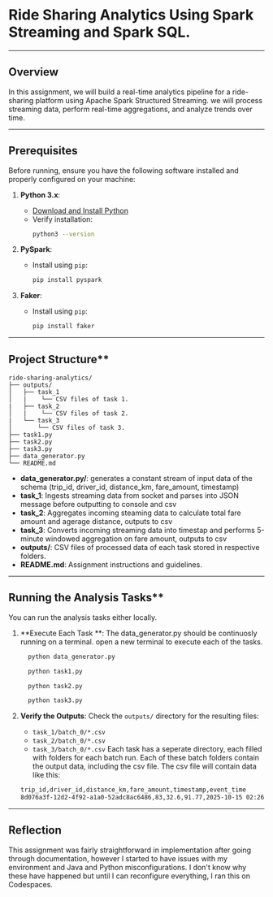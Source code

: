 # Ride Sharing Analytics Using Spark Streaming and Spark SQL.
---
## **Overview**

In this assignment, we will build a real-time analytics pipeline for a ride-sharing platform using Apache Spark Structured Streaming. we will process streaming data, perform real-time aggregations, and analyze trends over time.

---

## **Prerequisites**
Before running, ensure you have the following software installed and properly configured on your machine:
1. **Python 3.x**:
   - [Download and Install Python](https://www.python.org/downloads/)
   - Verify installation:
     ```bash
     python3 --version
     ```

2. **PySpark**:
   - Install using `pip`:
     ```bash
     pip install pyspark
     ```

3. **Faker**:
   - Install using `pip`:
     ```bash
     pip install faker
     ```

---
## Project Structure**

```
ride-sharing-analytics/
├── outputs/
│   ├── task_1
│   |    └── CSV files of task 1.
|   ├── task_2
│   |    └── CSV files of task 2.
|   └── task_3
│       └── CSV files of task 3.
├── task1.py
├── task2.py
├── task3.py
├── data_generator.py
└── README.md
```

- **data_generator.py/**: generates a constant stream of input data of the schema (trip_id, driver_id, distance_km, fare_amount, timestamp)  
- **task_1**: Ingests streaming data from socket and parses into JSON message before outputting to console and csv
- **task_2**: Aggregates incoming steaming data to calculate total fare amount and agerage distance, outputs to csv
- **task_3**:  Converts incoming streaming data into timestap and performs 5-minute windowed aggregation on fare amount, outputs to csv
- **outputs/**: CSV files of processed data of each task stored in respective folders.
- **README.md**: Assignment instructions and guidelines.
  
---

## Running the Analysis Tasks**

You can run the analysis tasks either locally.

1. **Execute Each Task **: The data_generator.py should be continuosly running on a terminal. open a new terminal to execute each of the tasks.
   ```bash
     python data_generator.py
   ```
   ```bash
     python task1.py
   ```
   ```bash
     python task2.py
   ```
   ```bash
     python task3.py
   ```

2. **Verify the Outputs**:
   Check the `outputs/` directory for the resulting files:
   - `task_1/batch_0/*.csv`
   - `task_2/batch_0/*.csv`
   - `task_3/batch_0/*.csv`
   Each task has a seperate directory, each filled with folders for each batch run. Each of these batch folders contain the output data, including the csv file. The csv file will contain data like this:

   
   ```bash
   trip_id,driver_id,distance_km,fare_amount,timestamp,event_time
   8d076a3f-12d2-4f92-a1a0-52adc8ac6486,83,32.6,91.77,2025-10-15 02:26:01,2025-10-15T02:26:01.000Z
   ```

---

## **Reflection**
This assignment was fairly straightforward in implementation after going through documentation, however I started to have issues with my environment and Java and Python misconfigurations. I don't know why these have happened but until I can reconfigure everything, I ran this on Codespaces.

